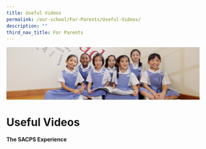 ```yaml
---
title: Useful Videos
permalink: /our-school/For-Parents/Useful-Videos/
description: ""
third_nav_title: For Parents
---
```

![](/images/UsefulVideos.jpg)


Useful Videos
=============


<b>The SACPS Experience</b>
